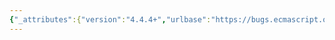 ```yaml
---
{"_attributes":{"version":"4.4.4+","urlbase":"https://bugs.ecmascript.org/","maintainer":"dherman@mozilla.com"},"bug":{"bug_id":3884,"creation_ts":"2015-02-13 14:25:00 -0800","short_desc":"15.2.1.16.3: extraneous dot","delta_ts":"2015-02-19 19:10:54 -0800","product":"Draft for 6th Edition","component":"editorial issue","version":"Rev 33: February 12, 2015 Draft","rep_platform":"All","op_sys":"All","bug_status":"RESOLVED","resolution":"FIXED","priority":"Normal","bug_severity":"minor","everconfirmed":true,"reporter":{"uid":"jmdyck","name":"Michael Dyck"},"assigned_to":{"uid":"allen","name":"Allen Wirfs-Brock"},"long_desc":[{"commentid":12585,"comment_count":0,"who":{"uid":"jmdyck","name":"Michael Dyck"},"bug_when":"2015-02-13 14:25:34 -0800","thetext":"15.2.1.16.3's header says:\n    ResolveExport(.exportName, resolveSet, exportStarSet) Concrete Method\n\nDelete the extraneous dot."},{"commentid":12588,"comment_count":1,"who":{"uid":"allen","name":"Allen Wirfs-Brock"},"bug_when":"2015-02-13 14:32:33 -0800","thetext":"fixed in rev34 editor's draft"},{"commentid":13039,"comment_count":2,"who":{"uid":"allen","name":"Allen Wirfs-Brock"},"bug_when":"2015-02-19 19:10:54 -0800","thetext":"fixed in rev34"}]}}
---
```

